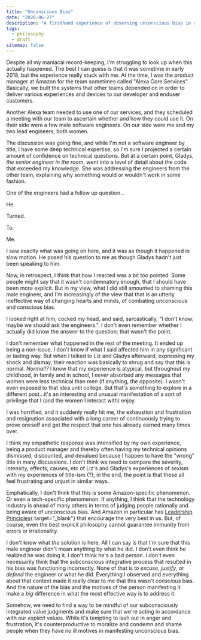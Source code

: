 ```yaml
---
title: "Unconscious Bias"
date: "2020-06-27"
description: "A firsthand experience of observing unconscious bias in action was truly eye-opening."
tags:
  - philosophy
  - draft
sitemap: false
---
```


Despite all my maniacal record-keeping, I'm struggling to look up when this actually happened. The best I can guess is that it was sometime in early 2018, but the experience really stuck with me. At the time, I was the product manager at Amazon for the team sometimes called "Alexa Core Services". Basically, we built the systems that other teams depended on in order to deliver various experiences and devices to our developer and enduser customers.

Another Alexa team needed to use one of our services, and they scheduled a meeting with our team to ascertain whether and how they could use it. On their side were a few male software engineers. On our side were me and my two lead engineers, both women.

The discussion was going fine, and while I'm not a software engineer by title, I have some deep technical expertise, so I'm sure I projected a certain amount of confidence on technical questions. But at a certain point, Gladys, _the senior engineer in the room_, went into a level of detail about the code that exceeded my knowledge. She was addressing the engineers from the other team, explaining why something would or wouldn't work in some fashion.

One of the engineers had a follow up question...

He.

Turned.

To.

Me.

I saw exactly what was going on here, and it was as though it happened in slow motion. He posed his question to me as though Gladys hadn't just been speaking to him.

Now, in retrospect, I think that how I reacted was a bit too pointed. Some people might say that it wasn't condemnatory enough, that I should have been more explicit. But in my view, what I did still amounted to shaming this male engineer, and I'm increasingly of the view that that is an utterly ineffective way of changing hearts and minds, of combating unconscious and conscious bias.

I looked right at him, cocked my head, and said, sarcastically, "I don't know; maybe we should ask the engineers.". I don't even remember whether I actually did know the answer to the question; that wasn't the point.

I don't remember what happened in the rest of the meeting. It ended up being a non-issue. I don't know if what I said affected him in any significant or lasting way. But when I talked to Liz and Gladys afterward, expressing my shock and dismay, their reaction was basically to shrug and say that this is normal. _Normal!?_ I know that my experience is atypical, but throughout my childhood, in family and in school, I _never_ absorbed any messages that women were less technical than men (if anything, the opposite). I wasn't even exposed to that idea until college. But that's something to explore in a different post...it's an interesting and unusual manifestation of a sort of privilege that I (and the women I interact with) enjoy.

I was horrified, and it suddenly really hit me, the exhaustion and frustration and resignation associated with a long career of continuously trying to prove oneself and get the respect that one has already earned many times over.

I think my empathetic response was intensified by my own experience, being a product manager and thereby often having my technical opinions dismissed, discounted, and devalued because I happen to have the "wrong" title in many discussions. I don't think we need to compare the severity, intensity, effects, causes, etc of Liz's and Gladys's experiences of sexism with my experiences of title-ism (?); in the end, the point is that these all feel frustrating and unjust in similar ways.

Emphatically, I don't think that this is some Amazon-specific phenomenon. Or even a tech-specific phenomenon. If anything, I think that the technology industry is ahead of many others in terms of judging people rationally and being aware of unconscious bias. And Amazon in particular has [Leadership Principles](https://www.amazon.jobs/en/principles){:target="&lowbar;blank"} that encourage the very best in us. But, of course, even the best explicit philosophy cannot guarantee immunity from errors or irrationality.

I don't know what _the_ solution is here. All I can say is that I'm sure that this male engineer didn't mean anything by what he did. I don't even think he realized he was doing it. I don't think he's a bad person. I don't even necessarily think that the subconscious integrative process that resulted in his bias was functioning incorrectly. None of that is to _excuse_, _justify_, or _defend_ the engineer or what he did. Everything I observed and everything about that context made it really clear to me that this wasn't _conscious_ bias. And the nature of the bias and the motives of the person manifesting it make a _big_ difference in what the most effective way is to address it.

Somehow, we need to find a way to be mindful of our subconsciously integrated value judgments and make sure that we're acting in accordance with our _explicit_ values. While it's tempting to lash out in anger and frustration, it's counterproductive to moralize and condemn and shame people when they have no ill motives in manifesting unconscious bias.
